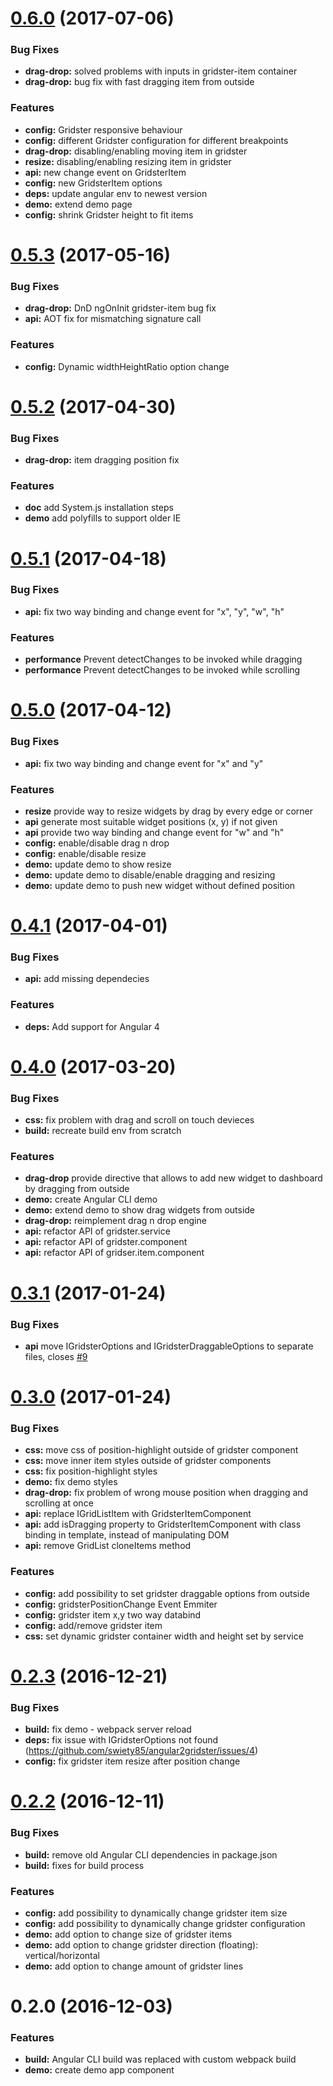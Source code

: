 <a name="0.6.0"></a>
# [0.6.0]((https://github.com/swiety85/angular2gridster/compare/0.5.3...0.6.0)) (2017-07-06)


### Bug Fixes

* **drag-drop:** solved problems with inputs in gridster-item container
* **drag-drop:** bug fix with fast dragging item from outside

### Features

* **config:** Gridster responsive behaviour
* **config:** different Gridster configuration for different breakpoints
* **drag-drop:** disabling/enabling moving item in gridster
* **resize:** disabling/enabling resizing item in gridster
* **api:** new change event on GridsterItem
* **config:** new GridsterItem options
* **deps:** update angular env to newest version
* **demo:** extend demo page
* **config:** shrink Gridster height to fit items



<a name="0.5.3"></a>
# [0.5.3]((https://github.com/swiety85/angular2gridster/compare/0.5.2...0.5.3)) (2017-05-16)


### Bug Fixes

* **drag-drop:** DnD ngOnInit gridster-item bug fix
* **api:** AOT fix for mismatching signature call

### Features

* **config:** Dynamic widthHeightRatio option change



<a name="0.5.2"></a>
# [0.5.2]((https://github.com/swiety85/angular2gridster/compare/0.5.1...0.5.2)) (2017-04-30)


### Bug Fixes

* **drag-drop:** item dragging position fix

### Features

* **doc** add System.js installation steps
* **demo** add polyfills to support older IE



<a name="0.5.1"></a>
# [0.5.1]((https://github.com/swiety85/angular2gridster/compare/0.5.0...0.5.1)) (2017-04-18)


### Bug Fixes

* **api:** fix two way binding and change event for "x", "y", "w", "h"


### Features

* **performance** Prevent detectChanges to be invoked while dragging
* **performance** Prevent detectChanges to be invoked while scrolling



<a name="0.5.0"></a>
# [0.5.0]((https://github.com/swiety85/angular2gridster/compare/0.4.1...0.5.0)) (2017-04-12)


### Bug Fixes

* **api:** fix two way binding and change event for "x" and "y"


### Features

* **resize** provide way to resize widgets by drag by every edge or corner
* **api** generate most suitable widget positions (x, y) if not given
* **api** provide two way binding and change event for "w" and "h"
* **config:** enable/disable drag n drop
* **config:** enable/disable resize
* **demo:** update demo to show resize
* **demo:** update demo to disable/enable dragging and resizing
* **demo:** update demo to push new widget without defined position



<a name="0.4.1"></a>
# [0.4.1]((https://github.com/swiety85/angular2gridster/compare/0.4.0...0.4.1)) (2017-04-01)


### Bug Fixes

* **api:** add missing dependecies


### Features

* **deps:** Add support for Angular 4



<a name="0.4.0"></a>
# [0.4.0]((https://github.com/swiety85/angular2gridster/compare/0.3.1...0.4.0)) (2017-03-20)


### Bug Fixes

* **css:** fix problem with drag and scroll on touch devieces
* **build:** recreate build env from scratch


### Features

* **drag-drop** provide directive that allows to add new widget to dashboard by dragging from outside
* **demo:** create Angular CLI demo 
* **demo:** extend demo to show drag widgets from outside
* **drag-drop:** reimplement drag n drop engine
* **api:** refactor API of gridster.service
* **api:** refactor API of gridster.component
* **api:** refactor API of gridser.item.component



<a name="0.3.1"></a>
# [0.3.1]((https://github.com/swiety85/angular2gridster/compare/0.3.0...0.3.1)) (2017-01-24)


### Bug Fixes

* **api** move IGridsterOptions and IGridsterDraggableOptions to separate files, closes [#9](https://github.com/swiety85/angular2gridster/issues/9)


<a name="0.3.0"></a>
# [0.3.0]((https://github.com/swiety85/angular2gridster/compare/0.2.3...0.3.0)) (2017-01-24)


### Bug Fixes

* **css:** move css of position-highlight outside of gridster component
* **css:** move inner item styles outside of gridster components
* **css:** fix position-highlight styles
* **demo:** fix demo styles
* **drag-drop:** fix problem of wrong mouse position when dragging and scrolling at once
* **api:** replace IGridListItem with GridsterItemComponent
* **api:** add isDragging property to GridsterItemComponent with class binding in template, instead of manipulating DOM
* **api:** remove GridList cloneItems method

### Features

* **config:** add possibility to set gridster draggable options from outside
* **config:** gridsterPositionChange Event Emmiter
* **config:** gridster item x,y two way databind
* **config:** add/remove gridster item
* **css:** set dynamic gridster container width and height set by service



<a name="0.2.3"></a>
# [0.2.3]((https://github.com/swiety85/angular2gridster/compare/0.2.2...0.2.3)) (2016-12-21)


### Bug Fixes

* **build:** fix demo - webpack server reload
* **deps:** fix issue with IGridsterOptions not found (https://github.com/swiety85/angular2gridster/issues/4)
* **config:** fix gridster item resize after position change



<a name="0.2.2"></a>
# [0.2.2](https://github.com/swiety85/angular2gridster/compare/0.2.0...0.2.2) (2016-12-11)


### Bug Fixes

* **build:** remove old Angular CLI dependencies in package.json
* **build:** fixes for build process

### Features

* **config:** add possibility to dynamically change gridster item size
* **config:** add possibility to dynamically change gridster configuration
* **demo:** add option to change size of gridster items
* **demo:** add option to change gridster direction (floating): vertical/horizontal
* **demo:** add option to change amount of gridster lines



<a name="0.2.0"></a>
# 0.2.0 (2016-12-03)


### Features

* **build:** Angular CLI build was replaced with custom webpack build
* **demo:** create demo app component 
